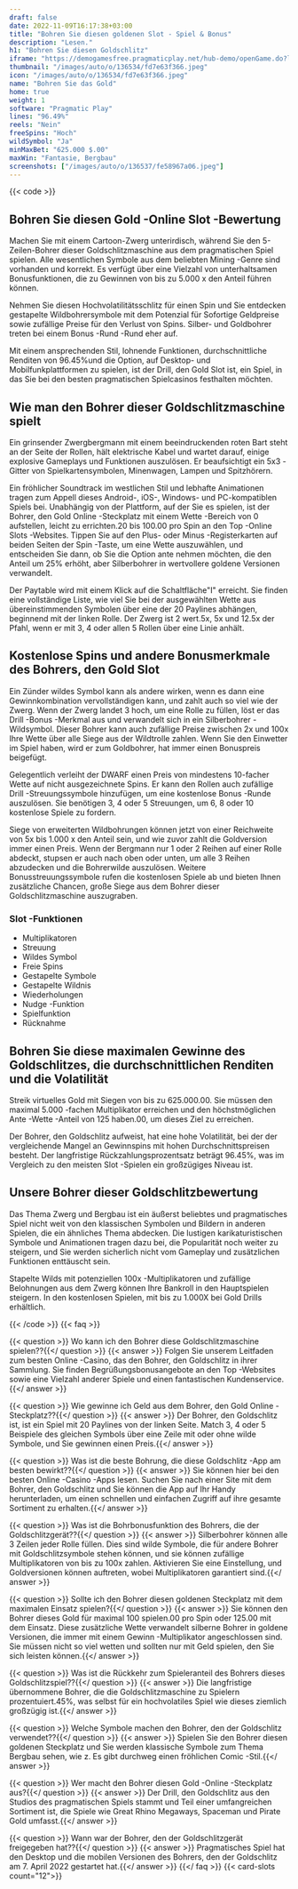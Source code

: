```yaml
---
draft: false
date: 2022-11-09T16:17:38+03:00
title: "Bohren Sie diesen goldenen Slot - Spiel & Bonus"
description: "Lesen."
h1: "Bohren Sie diesen Goldschlitz"
iframe: "https://demogamesfree.pragmaticplay.net/hub-demo/openGame.do?lang=en&cur=EUR&websiteUrl=https%3A%2F%2Fclienthub.pragmaticplay.com%2F&gcpif=2273&gameSymbol=vs20drtgold&jurisdiction=99&lobbyUrl=https://clienthub.pragmaticplay.com/slots/game-library/"
thumbnail: "/images/auto/o/136534/fd7e63f366.jpeg"
icon: "/images/auto/o/136534/fd7e63f366.jpeg"
name: "Bohren Sie das Gold"
home: true
weight: 1
software: "Pragmatic Play"
lines: "96.49%"
reels: "Nein"
freeSpins: "Hoch"
wildSymbol: "Ja"
minMaxBet: "625.000 $.00"
maxWin: "Fantasie, Bergbau"
screenshots: ["/images/auto/o/136537/fe58967a06.jpeg"]
---
```


{{< code >}}<h2>Bohren Sie diesen Gold -Online Slot -Bewertung</h2><p>Machen Sie mit einem Cartoon-Zwerg unterirdisch, während Sie den 5-Zeilen-Bohrer dieser Goldschlitzmaschine aus dem pragmatischen Spiel spielen. Alle wesentlichen Symbole aus dem beliebten Mining -Genre sind vorhanden und korrekt. Es verfügt über eine Vielzahl von unterhaltsamen Bonusfunktionen, die zu Gewinnen von bis zu 5.000 x den Anteil führen können.</p><p>Nehmen Sie diesen Hochvolatilitätsschlitz für einen Spin und Sie entdecken gestapelte Wildbohrersymbole mit dem Potenzial für Sofortige Geldpreise sowie zufällige Preise für den Verlust von Spins. Silber- und Goldbohrer treten bei einem Bonus -Rund -Rund eher auf.</p><p>Mit einem ansprechenden Stil, lohnende Funktionen, durchschnittliche Renditen von 96.45%und die Option, auf Desktop- und Mobilfunkplattformen zu spielen, ist der Drill, den Gold Slot ist, ein Spiel, in das Sie bei den besten pragmatischen Spielcasinos festhalten möchten.</p><h2>Wie man den Bohrer dieser Goldschlitzmaschine spielt</h2><p>Ein grinsender Zwergbergmann mit einem beeindruckenden roten Bart steht an der Seite der Rollen, hält elektrische Kabel und wartet darauf, einige explosive Gameplays und Funktionen auszulösen. Er beaufsichtigt ein 5x3 -Gitter von Spielkartensymbolen, Minenwagen, Lampen und Spitzhörern.</p><p>Ein fröhlicher Soundtrack im westlichen Stil und lebhafte Animationen tragen zum Appell dieses Android-, iOS-, Windows- und PC-kompatiblen Spiels bei. Unabhängig von der Plattform, auf der Sie es spielen, ist der Bohrer, den Gold Online -Steckplatz mit einem Wette -Bereich von 0 aufstellen, leicht zu errichten.20 bis 100.00 pro Spin an den Top -Online Slots -Websites. Tippen Sie auf den Plus- oder Minus -Registerkarten auf beiden Seiten der Spin -Taste, um eine Wette auszuwählen, und entscheiden Sie dann, ob Sie die Option ante nehmen möchten, die den Anteil um 25% erhöht, aber Silberbohrer in wertvollere goldene Versionen verwandelt.</p><p>Der Paytable wird mit einem Klick auf die Schaltfläche"I" erreicht. Sie finden eine vollständige Liste, wie viel Sie bei der ausgewählten Wette aus übereinstimmenden Symbolen über eine der 20 Paylines abhängen, beginnend mit der linken Rolle. Der Zwerg ist 2 wert.5x, 5x und 12.5x der Pfahl, wenn er mit 3, 4 oder allen 5 Rollen über eine Linie anhält.</p><h2>Kostenlose Spins und andere Bonusmerkmale des Bohrers, den Gold Slot</h2><p>Ein Zünder wildes Symbol kann als andere wirken, wenn es dann eine Gewinnkombination vervollständigen kann, und zahlt auch so viel wie der Zwerg. Wenn der Zwerg landet 3 hoch, um eine Rolle zu füllen, löst er das Drill -Bonus -Merkmal aus und verwandelt sich in ein Silberbohrer -Wildsymbol. Dieser Bohrer kann auch zufällige Preise zwischen 2x und 100x Ihre Wette über alle Siege aus der Wildtrolle zahlen. Wenn Sie den Einwetter im Spiel haben, wird er zum Goldbohrer, hat immer einen Bonuspreis beigefügt.</p><p>Gelegentlich verleiht der DWARF einen Preis von mindestens 10-facher Wette auf nicht ausgezeichnete Spins. Er kann den Rollen auch zufällige Drill -Streuungssymbole hinzufügen, um eine kostenlose Bonus -Runde auszulösen. Sie benötigen 3, 4 oder 5 Streuungen, um 6, 8 oder 10 kostenlose Spiele zu fordern.</p><p>Siege von erweiterten Wildbohrungen können jetzt von einer Reichweite von 5x bis 1.000 x den Anteil sein, und wie zuvor zahlt die Goldversion immer einen Preis. Wenn der Bergmann nur 1 oder 2 Reihen auf einer Rolle abdeckt, stupsen er auch nach oben oder unten, um alle 3 Reihen abzudecken und die Bohrerwilde auszulösen. Weitere Bonusstreuungssymbole rufen die kostenlosen Spiele ab und bieten Ihnen zusätzliche Chancen, große Siege aus dem Bohrer dieser Goldschlitzmaschine auszugraben.</p><h3>
Slot -Funktionen</h3><ul>
<li></span>
Multiplikatoren</li>
<li></span>
Streuung</li>
<li></span>
Wildes Symbol</li>
<li></span>
Freie Spins</li>
<li></span>
Gestapelte Symbole</li>
<li></span>
Gestapelte Wildnis</li>
<li></span>
Wiederholungen</li>
<li></span>
Nudge -Funktion</li>
<li></span>
Spielfunktion</li>
<li></span>
Rücknahme</li></ul><h2>Bohren Sie diese maximalen Gewinne des Goldschlitzes, die durchschnittlichen Renditen und die Volatilität</h2><p>Streik virtuelles Gold mit Siegen von bis zu 625.000.00. Sie müssen den maximal 5.000 -fachen Multiplikator erreichen und den höchstmöglichen Ante -Wette -Anteil von 125 haben.00, um dieses Ziel zu erreichen.</p><p>Der Bohrer, den Goldschlitz aufweist, hat eine hohe Volatilität, bei der der vergleichende Mangel an Gewinnspins mit hohen Durchschnittspreisen besteht. Der langfristige Rückzahlungsprozentsatz beträgt 96.45%, was im Vergleich zu den meisten Slot -Spielen ein großzügiges Niveau ist.</p><h2>Unsere Bohrer dieser Goldschlitzbewertung</h2><p>Das Thema Zwerg und Bergbau ist ein äußerst beliebtes und pragmatisches Spiel nicht weit von den klassischen Symbolen und Bildern in anderen Spielen, die ein ähnliches Thema abdecken. Die lustigen karikaturistischen Symbole und Animationen tragen dazu bei, die Popularität noch weiter zu steigern, und Sie werden sicherlich nicht vom Gameplay und zusätzlichen Funktionen enttäuscht sein.</p><p>Stapelte Wilds mit potenziellen 100x -Multiplikatoren und zufällige Belohnungen aus dem Zwerg können Ihre Bankroll in den Hauptspielen steigern. In den kostenlosen Spielen, mit bis zu 1.000X bei Gold Drills erhältlich.</p>
{{< /code >}}
{{< faq >}}

{{< question >}} Wo kann ich den Bohrer diese Goldschlitzmaschine spielen??{{</ question >}}
{{< answer >}} Folgen Sie unserem Leitfaden zum besten Online -Casino, das den Bohrer, den Goldschlitz in ihrer Sammlung. Sie finden Begrüßungsbonusangebote an den Top -Websites sowie eine Vielzahl anderer Spiele und einen fantastischen Kundenservice.{{</ answer >}}

{{< question >}} Wie gewinne ich Geld aus dem Bohrer, den Gold Online -Steckplatz??{{</ question >}}
{{< answer >}} Der Bohrer, den Goldschlitz ist, ist ein Spiel mit 20 Paylines von der linken Seite. Match 3, 4 oder 5 Beispiele des gleichen Symbols über eine Zeile mit oder ohne wilde Symbole, und Sie gewinnen einen Preis.{{</ answer >}}

{{< question >}} Was ist die beste Bohrung, die diese Goldschlitz -App am besten bewirkt??{{</ question >}}
{{< answer >}} Sie können hier bei den besten Online -Casino -Apps lesen. Suchen Sie nach einer Site mit dem Bohrer, den Goldschlitz und Sie können die App auf Ihr Handy herunterladen, um einen schnellen und einfachen Zugriff auf ihre gesamte Sortiment zu erhalten.{{</ answer >}}

{{< question >}} Was ist die Bohrbonusfunktion des Bohrers, die der Goldschlitzgerät??{{</ question >}}
{{< answer >}} Silberbohrer können alle 3 Zeilen jeder Rolle füllen. Dies sind wilde Symbole, die für andere Bohrer mit Goldschlitzsymbole stehen können, und sie können zufällige Multiplikatoren von bis zu 100x zahlen. Aktivieren Sie eine Einstellung, und Goldversionen können auftreten, wobei Multiplikatoren garantiert sind.{{</ answer >}}

{{< question >}} Sollte ich den Bohrer diesen goldenen Steckplatz mit dem maximalen Einsatz spielen?{{</ question >}}
{{< answer >}} Sie können den Bohrer dieses Gold für maximal 100 spielen.00 pro Spin oder 125.00 mit dem Einsatz. Diese zusätzliche Wette verwandelt silberne Bohrer in goldene Versionen, die immer mit einem Gewinn -Multiplikator angeschlossen sind. Sie müssen nicht so viel wetten und sollten nur mit Geld spielen, den Sie sich leisten können.{{</ answer >}}

{{< question >}} Was ist die Rückkehr zum Spieleranteil des Bohrers dieses Goldschlitzspiel??{{</ question >}}
{{< answer >}} Die langfristige übernommene Bohrer, die die Goldschlitzmaschine zu Spielern prozentuiert.45%, was selbst für ein hochvolatiles Spiel wie dieses ziemlich großzügig ist.{{</ answer >}}

{{< question >}} Welche Symbole machen den Bohrer, den der Goldschlitz verwendet??{{</ question >}}
{{< answer >}} Spielen Sie den Bohrer diesen goldenen Steckplatz und Sie werden klassische Symbole zum Thema Bergbau sehen, wie z. Es gibt durchweg einen fröhlichen Comic -Stil.{{</ answer >}}

{{< question >}} Wer macht den Bohrer diesen Gold -Online -Steckplatz aus?{{</ question >}}
{{< answer >}} Der Drill, den Goldschlitz aus den Studios des pragmatischen Spiels stammt und Teil einer umfangreichen Sortiment ist, die Spiele wie Great Rhino Megaways, Spaceman und Pirate Gold umfasst.{{</ answer >}}

{{< question >}} Wann war der Bohrer, den der Goldschlitzgerät freigegeben hat??{{</ question >}}
{{< answer >}} Pragmatisches Spiel hat den Desktop und die mobilen Versionen des Bohrers, den der Goldschlitz am 7. April 2022 gestartet hat.{{</ answer >}}
{{</ faq >}}
{{< card-slots count="12">}}